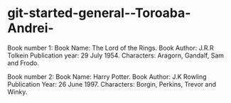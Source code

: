 # git-started-general--Toroaba-Andrei-

Book number 1:
Book Name: The Lord of the Rings.
Book Author: J.R.R Tolkein
Publication year: 29 July 1954.
Characters: Aragorn, Gandalf, Sam and Frodo.

Book number 2:
Book Name: Harry Potter.
Book Author: J.K Rowling
Publication Year: 26 June 1997.
Characters: Borgin, Perkins, Trevor and Winky.
